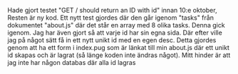 Hade gjort testet "GET / should return an ID with id" innan 10:e oktober, Resten är ny kod.
Ett nytt test gjordes där den går igenom "tasks" från dokumentet "about.js" där det står en array med 8 olika tasks. Denna gick igenom.
Jag har även gjort så att varje id har sin egna sida.
Där efter ville jag på något sätt få in ett nytt unikt id med en egen desc. Detta gjordes genom att ha ett form i index.pug som är länkat till min about.js där ett unikt id skapas och är lagrat (så länge koden inte ändras något). Mitt hinder är att jag inte har någon databas där alla id lagras